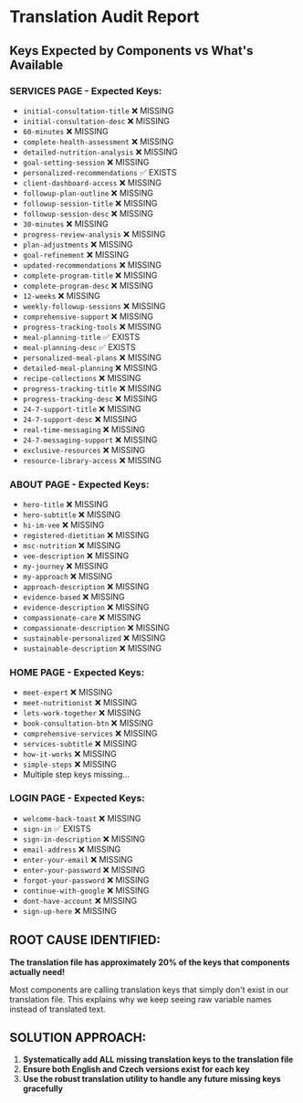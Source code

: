 # Translation Audit Report

## Keys Expected by Components vs What's Available

### SERVICES PAGE - Expected Keys:
- `initial-consultation-title` ❌ MISSING
- `initial-consultation-desc` ❌ MISSING  
- `60-minutes` ❌ MISSING
- `complete-health-assessment` ❌ MISSING
- `detailed-nutrition-analysis` ❌ MISSING
- `goal-setting-session` ❌ MISSING
- `personalized-recommendations` ✅ EXISTS
- `client-dashboard-access` ❌ MISSING
- `followup-plan-outline` ❌ MISSING
- `followup-session-title` ❌ MISSING
- `followup-session-desc` ❌ MISSING
- `30-minutes` ❌ MISSING
- `progress-review-analysis` ❌ MISSING
- `plan-adjustments` ❌ MISSING
- `goal-refinement` ❌ MISSING
- `updated-recommendations` ❌ MISSING
- `complete-program-title` ❌ MISSING
- `complete-program-desc` ❌ MISSING
- `12-weeks` ❌ MISSING
- `weekly-followup-sessions` ❌ MISSING
- `comprehensive-support` ❌ MISSING
- `progress-tracking-tools` ❌ MISSING
- `meal-planning-title` ✅ EXISTS
- `meal-planning-desc` ✅ EXISTS
- `personalized-meal-plans` ❌ MISSING
- `detailed-meal-planning` ❌ MISSING
- `recipe-collections` ❌ MISSING
- `progress-tracking-title` ❌ MISSING
- `progress-tracking-desc` ❌ MISSING
- `24-7-support-title` ❌ MISSING
- `24-7-support-desc` ❌ MISSING
- `real-time-messaging` ❌ MISSING
- `24-7-messaging-support` ❌ MISSING
- `exclusive-resources` ❌ MISSING
- `resource-library-access` ❌ MISSING

### ABOUT PAGE - Expected Keys:
- `hero-title` ❌ MISSING
- `hero-subtitle` ❌ MISSING
- `hi-im-vee` ❌ MISSING
- `registered-dietitian` ❌ MISSING
- `msc-nutrition` ❌ MISSING
- `vee-description` ❌ MISSING
- `my-journey` ❌ MISSING
- `my-approach` ❌ MISSING
- `approach-description` ❌ MISSING
- `evidence-based` ❌ MISSING
- `evidence-description` ❌ MISSING
- `compassionate-care` ❌ MISSING
- `compassionate-description` ❌ MISSING
- `sustainable-personalized` ❌ MISSING
- `sustainable-description` ❌ MISSING

### HOME PAGE - Expected Keys:
- `meet-expert` ❌ MISSING
- `meet-nutritionist` ❌ MISSING
- `lets-work-together` ❌ MISSING
- `book-consultation-btn` ❌ MISSING
- `comprehensive-services` ❌ MISSING
- `services-subtitle` ❌ MISSING
- `how-it-works` ❌ MISSING
- `simple-steps` ❌ MISSING
- Multiple step keys missing...

### LOGIN PAGE - Expected Keys:
- `welcome-back-toast` ❌ MISSING
- `sign-in` ✅ EXISTS
- `sign-in-description` ❌ MISSING
- `email-address` ❌ MISSING
- `enter-your-email` ❌ MISSING
- `enter-your-password` ❌ MISSING
- `forgot-your-password` ❌ MISSING
- `continue-with-google` ❌ MISSING
- `dont-have-account` ❌ MISSING
- `sign-up-here` ❌ MISSING

## ROOT CAUSE IDENTIFIED:

**The translation file has approximately 20% of the keys that components actually need!**

Most components are calling translation keys that simply don't exist in our translation file. This explains why we keep seeing raw variable names instead of translated text.

## SOLUTION APPROACH:

1. **Systematically add ALL missing translation keys to the translation file**
2. **Ensure both English and Czech versions exist for each key**
3. **Use the robust translation utility to handle any future missing keys gracefully**